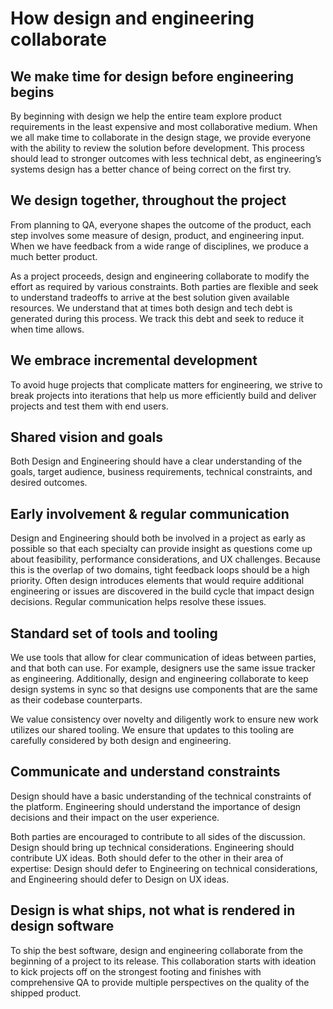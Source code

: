 # How design and engineering collaborate

## We make time for design before engineering begins

By beginning with design we help the entire team explore product requirements in the least expensive and most collaborative medium. When we all make time to collaborate in the design stage, we provide everyone with the ability to review the solution before development. This process should lead to stronger outcomes with less technical debt, as engineering’s systems design has a better chance of being correct on the first try.

## We design together, throughout the project

From planning to QA, everyone shapes the outcome of the product, each step involves some measure of design, product, and engineering input. When we have feedback from a wide range of disciplines, we produce a much better product.

As a project proceeds, design and engineering collaborate to modify the effort as required by various constraints. Both parties are flexible and seek to understand tradeoffs to arrive at the best solution given available resources. We understand that at times both design and tech debt is generated during this process. We track this debt and seek to reduce it when time allows.

## We embrace incremental development

To avoid huge projects that complicate matters for engineering, we strive to break projects into iterations that help us more efficiently build and deliver projects and test them with end users.

## Shared vision and goals

Both Design and Engineering should have a clear understanding of the goals, target audience, business requirements, technical constraints, and desired outcomes.

## Early involvement & regular communication

Design and Engineering should both be involved in a project as early as possible so that each specialty can provide insight as questions come up about feasibility, performance considerations, and UX challenges. Because this is the overlap of two domains, tight feedback loops should be a high priority. Often design introduces elements that would require additional engineering or issues are discovered in the build cycle that impact design decisions. Regular communication helps resolve these issues.

## Standard set of tools and tooling

We use tools that allow for clear communication of ideas between parties, and that both can use. For example, designers use the same issue tracker as engineering. Additionally, design and engineering collaborate to keep design systems in sync so that designs use components that are the same as their codebase counterparts.

We value consistency over novelty and diligently work to ensure new work utilizes our shared tooling. We ensure that updates to this tooling are carefully considered by both design and engineering.

## Communicate and understand constraints

Design should have a basic understanding of the technical constraints of the platform. Engineering should understand the importance of design decisions and their impact on the user experience.

Both parties are encouraged to contribute to all sides of the discussion. Design should bring up technical considerations. Engineering should contribute UX ideas. Both should defer to the other in their area of expertise: Design should defer to Engineering on technical considerations, and Engineering should defer to Design on UX ideas.

## Design is what ships, not what is rendered in design software

To ship the best software, design and engineering collaborate from the beginning of a project to its release. This collaboration starts with ideation to kick projects off on the strongest footing and finishes with comprehensive QA to provide multiple perspectives on the quality of the shipped product.
